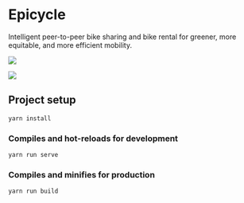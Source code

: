 # Epicycle

Intelligent peer-to-peer bike sharing and bike rental for greener, more equitable, and more efficient mobility.

![](https://media.treehugger.com/assets/images/2014/11/Bikes_Most_Efficient.png)

![](https://www.exploratorium.edu/cycling/images/efficeincy.gif)

## Project setup
```
yarn install
```

### Compiles and hot-reloads for development
```
yarn run serve
```

### Compiles and minifies for production
```
yarn run build
```
